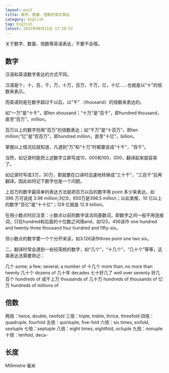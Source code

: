 ```yaml
---
layout: post
title: 数字、数量、倍数的英文表达
category: English
tag: English
latest: 2015年08月11日 17:28:53
---
```


关于数字、数量、倍数等英语表达，不要不会哦。

数字
-

汉语和英语数字表达的方式不同。

汉语是个，十，百，千，万，十万，百万，千万，亿，十亿……也就是以“十”的倍数来表示。

而英语则是在数字超过千以后，以“千” （thousand）的倍数来表达的。

如“一万”是“十千”，即ten shousand；“十万”是“百千”，即hundred thousand，直至“百万”，million。

百万以上的数字则用“百万”的倍数表达；如“千万”是“十百万”，即ten million;“亿”是“百百万”，即hundred million，直至“十亿”，billion。

掌握以上情况后就知道，凡遇到“万”和“十万”时都要变成“十千”，“百千”。

当然，如记录时能把上述数字立即写成10，000和100，000，翻译起来就容易了。

如记录时写成3万，30万，那就要在口译时迅速地转换成“三十千”，“三百千”后再翻译。因此如何记下数字也是一个问题。

上百万的数字最简单的表达方法是把百万以后的数字用 point 多少来表达，如 396 万可说成 3.96 million;3亿9，650万是396.5 million；以此类推，10 亿以上的数字“百亿”是“十十亿”；129 亿就是 12.9 billion。

   在用小数点时应注意：小数点以前的数字读法同基数词，即数字之间一般不用连接词，只在hundred和后面的十位数之间用and，如123，456读作 one hundred and twenty-three thousand four hundred and fifty-six。
   
   但小数点的数字要一个个分开来读，如3.126读作three point one two six。

二，翻译时常会遇到一些较笼统的数字，如“几个”，“十几个”，“几十个”等等，这类表达法需要熟记：

 几个         some; a few; several; a number of
 十几个       more than; no more than twenty
 几十个       dozens of
 几十年       decades
 七十好几了     well over seventy
 好几百个     hundreds of
 成千上万     thousands of
 几十万       hundreds of thousands of
 亿万         hundreds of millions of

倍数
-

两倍：twice, double, twofold 
三倍：triple, treble, thrice, threefold 
四倍：quadruple, fourfold 
五倍：quintuple, five-fold 
六倍：six times, sixfold, sextuple 
七倍：septuple 
八倍：eight times, eightfold, octuple 
九倍：nonuple 
十倍：tenfold, deca- 


长度
-

Millimetre    毫米

